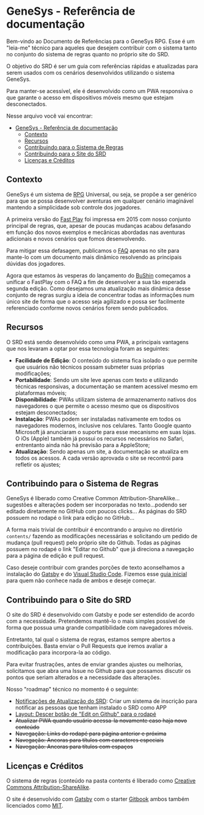# GeneSys - Referência de documentação

Bem-vindo ao Documento de Referências para o GeneSys RPG. Esse é um "leia-me" técnico para aqueles que desejem contribuir com o sistema tanto no conjunto do sistema de regras quanto no próprio site do SRD.

O objetivo do SRD é ser um guia com referências rápidas e atualizadas para serem usados com os cenários desenvolvidos utilizando o sistema GeneSys.

Para manter-se acessível, ele é desenvolvido como um PWA responsiva o que garante o acesso em dispositivos móveis mesmo que estejam desconectados.

Nesse arquivo você vai encontrar:

- [GeneSys - Referência de documentação](#GeneSys---Refer%C3%AAncia-de-documenta%C3%A7%C3%A3o)
  - [Contexto](#Contexto)
  - [Recursos](#Recursos)
  - [Contribuindo para o Sistema de Regras](#Contribuindo-para-o-Sistema-de-Regras)
  - [Contribuindo para o Site do SRD](#Contribuindo-para-o-Site-do-SRD)
  - [Licenças e Créditos](#Licen%C3%A7as-e-Cr%C3%A9ditos)


## Contexto

GeneSys é um sistema de [RPG](https://genesys-srd.thluiz.now.sh/1.introducao#o-que---rpg) Universal, ou seja, se propõe a ser genérico para que se possa desenvolver aventuras em qualquer cenário imaginável mantendo a simplicidade sob controle dos jogadores.

A primeira versão do [Fast Play](https://links.grifo.now.sh/fastplay) foi impressa em 2015 com nosso conjunto principal de regras, que, apesar de poucas mudanças acabou defasando em função dos novos exemplos e mecânicas abordadas nas aventuras adicionais e novos cenários que fomos desenvolvendo.

Para mitigar essa defasagem, publicamos o [FAQ](https://links.grifo.now.sh/faq) apenas no site para mante-lo com um documento mais dinâmico resolvendo as principais dúvidas dos jogadores.

Agora que estamos às vesperas do lançamento do [BuShin](https://links.grifo.now.sh/bushin) começamos a unificar o FastPlay com o FAQ a fim de desenvolver a sua tão esperada segunda edição. Como desejamos uma atualização mais dinâmica desse conjunto de regras surgiu a ideia de concentrar todas as informações num único site de forma que o acesso seja agilizado e possa ser facilmente referenciado conforme novos cenários forem sendo publicados.

## Recursos

O SRD está sendo desenvolvido como uma PWA, a principais vantagens que nos levaram a optar por essa tecnologia foram as seguintes:

-   **Facilidade de Edição**: O conteúdo do sistema fica isolado o que permite que usuários não técnicos possam submeter suas próprias modificações;
-   **Portabilidade**: Sendo um site leve apenas com texto e utilizando técnicas responsivas, a documentação se mantem acessível mesmo em plataformas móveis;
-   **Disponibilidade**: PWAs utilizam sistema de armazenamento nativos dos navegadores o que permite o acesso mesmo que os dispositivos estejam desconectados;
-   **Instalação**: PWAs podem ser instaladas nativamente em todos os navegadores modernos, inclusive nos celulares. Tanto Google quanto Microsoft já anunciaram o suporte para esse mecanismo em suas lojas. O iOs (Apple) também já possui os recursos necessários no Safari, entrentanto ainda não há previsão para a AppleStore;
-   **Atualização**: Sendo apenas um site, a documentação se atualiza em todos os acessos. A cada versão aprovada o site se recontrói para refletir os ajustes;

## Contribuindo para o Sistema de Regras

GeneSys é liberado como Creative Common Attribution-ShareAlike... sugestões e alterações podem ser incorporadas no texto...podendo ser editado diretamente no GitHub com poucos clicks... As páginas do SRD possuem no rodapé o link para edição no GitHub...

A forma mais trivial de contribuir é encontrando o arquivo no diretório `contents/` fazendo as modificações necessárias e solicitando um pedido de mudança (pull request) pelo próprio site do Github. Todas as páginas possuem no rodapé o link "Editar no Github" que já direciona a navegação para a página de edição e pull request.

Caso deseje contribuir com grandes porções de texto aconselhamos a instalação do [Gatsby](https://www.gatsbyjs.org/tutorial/part-zero/) e do [Visual Studio Code](https://code.visualstudio.com/Download). Fizemos esse [guia inicial](https://github.com/grifoeditorial/genesys-srd/blob/master/instalando-contribuindo.md) para quem não conhece nada de ambos e deseje começar.

## Contribuindo para o Site do SRD

O site do SRD é desenvolvido com Gatsby e pode ser estendido de acordo com a necessidade. Pretendemos mantê-lo o mais simples possível de forma que possua uma grande compatibilidade com navegadores móveis.

Entretanto, tal qual o sistema de regras, estamos sempre abertos a contribuições. Basta enviar o Pull Requests que iremos avaliar a modificação para incorpora-la ao código.

Para evitar frustrações, antes de enviar grandes ajustes ou melhorias, solicitamos que abra uma Issue no Github para que possamos discutir os pontos que seriam alterados e a necessidade das alterações.

Nosso "roadmap" técnico no momento é o seguinte:

-   [Notificações de Atualização do SRD](https://github.com/grifoeditorial/genesys-srd/issues/1): Criar um sistema de inscrição para notificar as pessoas que tenham instalado o SRD como APP
-   [Layout: Descer botão de "Edit on Github" para o rodapé](https://github.com/grifoeditorial/genesys-srd/issues/2)
-   ~~Atualizar PWA quando usuário acessa-la novamente caso haja novo conteúdo~~
-   ~~Navegação: Links do rodapé para página anterior e próxima~~
-   ~~Navegação: Ancoras para títulos com caracteres especiais~~
-   ~~Navegação: Ancoras para títulos com espaços~~

## Licenças e Créditos

O sistema de regras (conteúdo na pasta contents é liberado como [Creative Commons Attribution-ShareAlike](https://creativecommons.org/licenses/by-sa/3.0/).

O site é desenvolvido com [Gatsby](https://www.gatsbyjs.org/) com o starter [Gitbook](https://github.com/hasura/gatsby-gitbook-starter) ambos também licenciados como [MIT](https://github.com/gatsbyjs/gatsby/blob/master/LICENSE).
